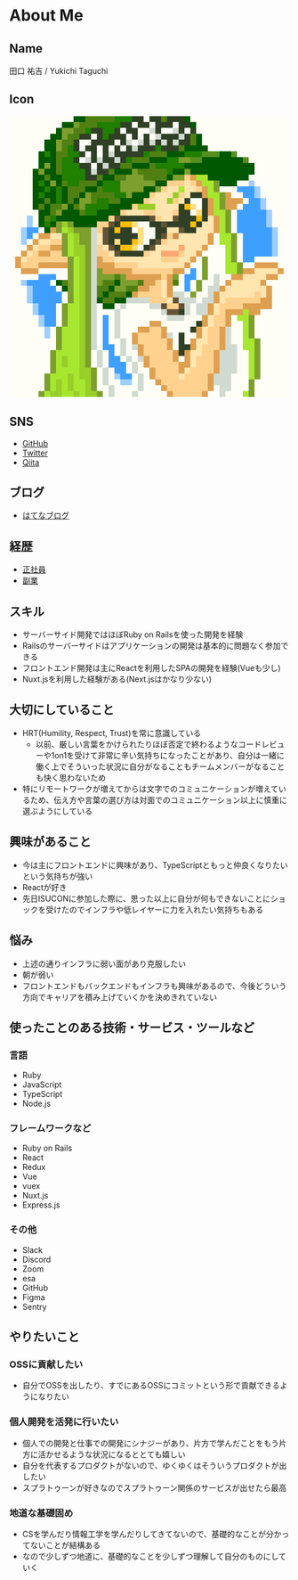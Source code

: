 # About Me

## Name
田口 祐吉 / Yukichi Taguchi

## Icon
![](icon.png)

## SNS
- [GitHub](https://github.com/tagucch)
- [Twitter](https://twitter.com/tagucch)
- [Qiita](https://qiita.com/tagucch)

## ブログ
- [はてなブログ](http://tagucch.hatenablog.com)

## 経歴

- [正社員](https://github.com/tagucch/about_me/blob/master/JobCareer.md)
- [副業](https://github.com/tagucch/about_me/blob/master/SubJobCareer.md)

## スキル

- サーバーサイド開発ではほぼRuby on Railsを使った開発を経験
- Railsのサーバーサイドはアプリケーションの開発は基本的に問題なく参加できる
- フロントエンド開発は主にReactを利用したSPAの開発を経験(Vueも少し)
- Nuxt.jsを利用した経験がある(Next.jsはかなり少ない)

## 大切にしていること

- HRT(Humility, Respect, Trust)を常に意識している
  - 以前、厳しい言葉をかけられたりほぼ否定で終わるようなコードレビューや1on1を受けて非常に辛い気持ちになったことがあり、自分は一緒に働く上でそういった状況に自分がなることもチームメンバーがなることも快く思わないため
- 特にリモートワークが増えてからは文字でのコミュニケーションが増えているため、伝え方や言葉の選び方は対面でのコミュニケーション以上に慎重に選ぶようにしている

## 興味があること

- 今は主にフロントエンドに興味があり、TypeScriptともっと仲良くなりたいという気持ちが強い
- Reactが好き
- 先日ISUCONに参加した際に、思った以上に自分が何もできないことにショックを受けたのでインフラや低レイヤーに力を入れたい気持ちもある

## 悩み

- 上述の通りインフラに弱い面があり克服したい
- 朝が弱い
- フロントエンドもバックエンドもインフラも興味があるので、今後どういう方向でキャリアを積み上げていくかを決めきれていない

## 使ったことのある技術・サービス・ツールなど

### 言語

- Ruby
- JavaScript
- TypeScript
- Node.js

### フレームワークなど

- Ruby on Rails
- React
- Redux
- Vue
- vuex
- Nuxt.js
- Express.js

### その他

- Slack
- Discord
- Zoom
- esa
- GitHub
- Figma
- Sentry

## やりたいこと

### OSSに貢献したい

- 自分でOSSを出したり、すでにあるOSSにコミットという形で貢献できるようになりたい

### 個人開発を活発に行いたい

- 個人での開発と仕事での開発にシナジーがあり、片方で学んだことをもう片方に活かせるような状況になるととても嬉しい
- 自分を代表するプロダクトがないので、ゆくゆくはそういうプロダクトが出したい
- スプラトゥーンが好きなのでスプラトゥーン関係のサービスが出せたら最高

### 地道な基礎固め

- CSを学んだり情報工学を学んだりしてきてないので、基礎的なことが分かってないことが結構ある
- なので少しずつ地道に、基礎的なことを少しずつ理解して自分のものにしていく